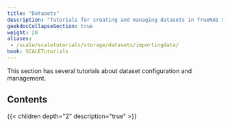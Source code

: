 ```yaml
---
title: "Datasets"
description: "Tutorials for creating and managing datasets in TrueNAS SCALE."
geekdocCollapseSection: true
weight: 20
aliases:
 - /scale/scaletutorials/storage/datasets/importingdata/
book: SCALETutorials
---
```


This section has several tutorials about dataset configuration and management.

## Contents

{{< children depth="2" description="true" >}}
